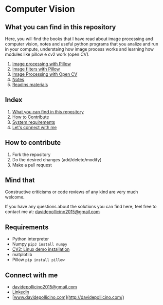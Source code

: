 # Computer Vision

## What you can find in this repository

Here, you will find the books that I have read about image processing and computer vision, notes and useful python programs that you analize and run in your compute, understaing how image process works and learning how modules like pillow e cv2 work (open CV).

1. [Image processing with Pillow](source/work-with-pillow/)
2. [Image filters with Pillow](source/work-with-pillow/filters/)
3. [Image Processing with Open CV](source/open-cv/)
4. [Notes](NOTES.md)
5. [Readins materials](books/)

## Index

1. [What you can find in this repository](#What-you-can-find-in-this-repository)
2. [How to Contribute](#How-to-contribute)
3. [System requirements](#Requirements)
4. [Let's connect with me](#Connect-with-me)


## How to contribute
1. Fork the repository
2. Do the desired changes (add/delete/modify)
3. Make a pull request

## Mind that
Constructive criticisms or code reviews of any kind are very much welcome.

If you have any questions about the solutions you can find here, feel free to contact me at: [davidepollicino2015@gmail.com](mailto:davidepollicino2015@gmail.com?subject=[GitHub]%20ComputerVisionRepo)

## Requirements

* Python interpreter
* Numpy ```pip3 install numpy```
* [CV2: Linux demo installation](https://docs.opencv.org/3.4/d2/de6/tutorial_py_setup_in_ubuntu.html) 
* matplotlib
* Pillow ```pip install pillow```


## Connect with me

* [davidepollicino2015@gmail.com](mailto:davidepollicino2015@gmail.com?subject=[GitHub]%20CompetitiveProgrammigGuide)
* [Linkedin](https://www.linkedin.com/in/davidepollicino7/)
* [www.davidepollicino.com](http://davidepollicino.com/)